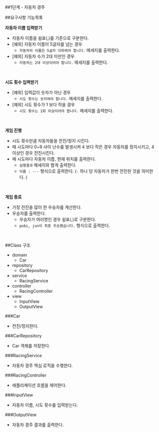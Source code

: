 ##1단계 - 자동차 경주

##요구사항 기능목록

**자동차 이름 입력받기**

- 자동차 이름을 쉼표(,)를 기준으로 구분한다.
- [예외] 자동차 이름이 5글자를 넘는 경우
    - `자동차의 이름은 5글자 이하여야 합니다.` 메세지를 출력한다.
- [예외] 자동차 수가 2대 미만인 경우
    - `자동차는 2대 이상이어야 합니다.` 메세지를 출력한다.

<br>

**시도 횟수 입력받기**

- [예외] 입력값이 숫자가 아닌 경우
    - `시도 횟수는 숫자여야 합니다.` 메세지를 출력한다.
- [예외] 시도 횟수가 1 보다 작을 경우
    - `시도 횟수는 1회 이상이어야 합니다.` 메세지를 출력한다.

<br>

**게임 진행**

- 시도 횟수만큼 자동차들을 전진/정지 시킨다.
- 매 시도마다 0~9 사이 난수를 발생시켜 4 보다 작은 경우 자동차를 정지시키고, 4 이상인 경우 전진시킨다.
- 매 시도마다 자동차 이름, 현재 위치를 출력한다.
  - `실행결과` 메세지와 함게 출력한다.
  - `이름 : ---` 형식으로 출력한다. (`-` 하나 당 자동차가 한번 전진한 것을 의미한다. )

<br>

**게임 종료**

- 가장 전진을 많이 한 우승자를 계산한다.
- 우승자를 출력한다.
    - 우승자가 여러명인 경우 쉼표(,)로 구분한다.
    - `pobi, jun이 최종 우승했습니다.` 형식으로 출력한다.

<br>


##Class 구조
- domain
  - Car
- repository
  - CarRepository
- service 
  - RacingService
- controller
  - RacingController
- view
  - InputView
  - OutputView


###Car
- 전진/정지한다.

###CarRepository
- Car 객체를 저장한다.

###RacingService
- 자동차 경주 핵심 로직을 수행한다.

###RacingController
- 애플리케이션 흐름을 제어한다.

###InputView
- 자동차 이름, 시도 횟수를 입력받는다.

###OutputView
- 자동차 경주 결과를 출력한다.

